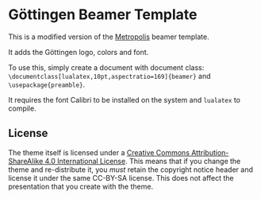 # Göttingen Beamer Template

This is a modified version of the [Metropolis](https://github.com/matze/mtheme) beamer template.

It adds the Göttingen logo, colors and font.

To use this, simply create a document with document class: `\documentclass[lualatex,10pt,aspectratio=169]{beamer}` and `\usepackage{preamble}`.

It requires the font Calibri to be installed on the system and `lualatex` to compile.

## License

The theme itself is licensed under a [Creative Commons Attribution-ShareAlike
4.0 International License](http://creativecommons.org/licenses/by-sa/4.0/). This
means that if you change the theme and re-distribute it, you *must* retain the
copyright notice header and license it under the same CC-BY-SA license. This
does not affect the presentation that you create with the theme.
